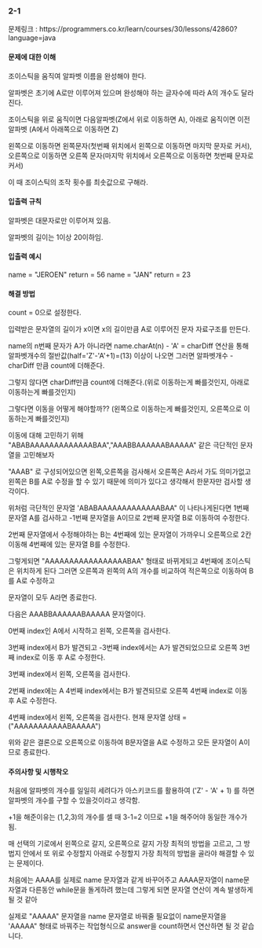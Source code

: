 <h3>2-1</h3>
문제링크 : https://programmers.co.kr/learn/courses/30/lessons/42860?language=java

<h4>문제에 대한 이해</h4>

조이스틱을 움직여 알파벳 이름을 완성해야 한다.

알파벳은 초기에 A로만 이루어져 있으며 완성해야 하는 글자수에 따라 A의 개수도 달라진다.

조이스틱을 위로 움직이면 다음알파벳(Z에서 위로 이동하면 A), 아래로 움직이면 이전알파벳 (A에서 아래쪽으로 이동하면 Z)

왼쪽으로 이동하면 왼쪽문자(첫번째 위치에서 왼쪽으로 이동하면 마지막 문자로 커서), 오른쪽으로 이동하면 오른쪽 문자(마지막 위치에서 오른쪽으로 이동하면 첫번째 문자로 커서)

이 때 조이스틱의 조작 횟수를 최솟값으로 구해라.

<h4>입출력 규칙</h4>

알파벳은 대문자로만 이루어져 있음.

알파벳의 길이는 1이상 20이하임.

<h4>입출력 예시</h4>

name = "JEROEN" return = 56
name = "JAN" return = 23


<h4>해결 방법</h4>

count = 0으로 설정한다.

입력받은 문자열의 길이가 x이면 x의 길이만큼 A로 이루어진 문자 자료구조를 만든다.

name의 n번째 문자가 A가 아니라면 name.charAt(n) - 'A' = charDiff 연산을 통해 알파벳개수의 절반값(half='Z'-'A'+1)=(13) 이상이 나오면 그러면 알파벳개수 - charDiff 만큼 count에 더해준다.

그렇지 않다면 charDiff만큼 count에 더해준다.(위로 이동하는게 빠를것인지, 아래로 이동하는게 빠를것인지)

그렇다면 이동을 어떻게 해야할까?? (왼쪽으로 이동하는게 빠를것인지, 오른쪽으로 이동하는게 빠를것인지)

이동에 대해 고민하기 위해 "ABABAAAAAAAAAAAAABAA","AAABBAAAAAABAAAAA" 같은 극단적인 문자열을 고민해보자

"AAAB" 로 구성되어있으면 왼쪽,오른쪽을 검사해서 오른쪽은 A라서 가도 의미가없고 왼쪽은 B를 A로 수정을 할 수 있기 때문에 의미가 있다고 생각해서 한문자만 검사할 생각이다.

위처럼 극단적인 문자열 'ABABAAAAAAAAAAAAABAA" 이 나타나게된다면  1번째 문자열 A를 검사하고 -1번째 문자열을 A이므로 2번째 문자열 B로 이동하여 수정한다. 

2번째 문자열에서 수정해야하는 B는 4번째에 있는 문자열이 가까우니 오른쪽으로 2칸이동해 4번째에 있는 문자열 B를 수정한다. 

그렇게되면 "AAAAAAAAAAAAAAAAABAA" 형태로 바뀌게되고 4번째에 조이스틱은 위치하게 된다  그러면 오른쪽과 왼쪽의 A의 개수를 비교하여 적은쪽으로 이동하여 B를 A로 수정하고

문자열이 모두 A라면 종료한다.

다음은 AAABBAAAAAABAAAAA 문자열이다.

0번째 index인 A에서 시작하고 왼쪽, 오른쪽을 검사한다.

3번째 index에서 B가 발견되고 -3번째 index에서는 A가 발견되었으므로 오른쪽 3번째 index로 이동 후 A로 수정한다.

3번째 index에서 왼쪽, 오른쪽을 검사한다.

2번째 index에는 A 4번째 index에서는 B가 발견되므로 오른쪽 4번째 index로 이동 후 A로 수정한다.

4번째 index에서 왼쪽, 오른쪽을 검사한다. 현재 문자열 상태 = ("AAAAAAAAAAABAAAAA")

위와 같은 결론으로 오른쪽으로 이동하여 B문자열을 A로 수정하고 모든 문자열이 A이므로 종료한다.


<h4>주의사항 및 시행착오</h4>

처음에 알파벳의 개수를 일일히 세려다가 아스키코드를 활용하여 ('Z' - 'A' + 1) 를 하면 알파벳의 개수를 구할 수 있을것이라고 생각함. 

+1을 해준이유는 (1,2,3)의 개수를 셀 때 3-1=2 이므로 +1을 해주어야 동일한 개수가 됨.

매 선택의 기로에서 왼쪽으로 갈지, 오른쪽으로 갈지 가장 최적의 방법을 고르고, 그 방법지 안에서 또 위로 수정할지 아래로 수정할지 가장 최적의 방법을 골라야 해결할 수 있는 문제이다.

처음에는 AAAA를 실제로 name 문자열과 같게 바꾸어주고 AAAA문자열이 name문자열과 다른동안 while문을 돌게하려 했는데  그렇게 되면 문자열 연산이 계속 발생하게 될 것 같아

실제로 "AAAAA" 문자열을 name 문자열로 바꿔줄 필요없이 name문자열을 'AAAAA" 형태로 바꿔주는 작업형식으로 answer을 count하면서 연산하면 될 것 같습니다.
